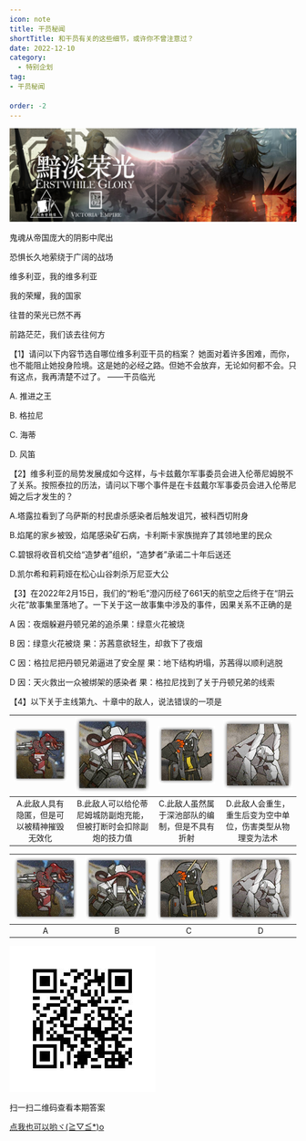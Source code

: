 ```yaml
---
icon: note
title: 干员秘闻
shortTitle: 和干员有关的这些细节，或许你不曾注意过？
date: 2022-12-10
category:
  - 特别企划
tag:
- 干员秘闻

order: -2
---
```


![](./res/ope_sec/topic.png)

鬼魂从帝国庞大的阴影中爬出

恐惧长久地萦绕于广阔的战场

维多利亚，我的维多利亚

我的荣耀，我的国家

往昔的荣光已然不再

前路茫茫，我们该去往何方

【1】请问以下内容节选自哪位维多利亚干员的档案？
她面对着许多困难，而你，也不能阻止她投身险境。这是她的必经之路。但她不会放弃，无论如何都不会。只有这点，我再清楚不过了。             ——干员临光

A. 推进之王	

B. 格拉尼

C. 海蒂	

D. 风笛

【2】维多利亚的局势发展成如今这样，与卡兹戴尔军事委员会进入伦蒂尼姆脱不了关系。按照泰拉的历法，请问以下哪个事件是在卡兹戴尔军事委员会进入伦蒂尼姆之后才发生的？

A.塔露拉看到了乌萨斯的村民虐杀感染者后触发诅咒，被科西切附身

B.焰尾的家乡被毁，焰尾感染矿石病，卡利斯卡家族抛弃了其领地里的民众

C.碧银将收音机交给“造梦者”组织，“造梦者”承诺二十年后送还

D.凯尔希和莉莉娅在松心山谷刺杀万尼亚大公

【3】在2022年2月15日，我们的“粉毛”澄闪历经了661天的航空之后终于在“阴云火花”故事集里落地了。一下关于这一故事集中涉及的事件，因果关系不正确的是

A	因：夜烟躲避丹顿兄弟的追杀果：绿意火花被烧

B	因：绿意火花被烧  果：苏茜意欲轻生，却救下了夜烟

C	因：格拉尼把丹顿兄弟逼进了安全屋 果：地下结构坍塌，苏茜得以顺利逃脱

D	因：天火救出一众被绑架的感染者 果：格拉尼找到了关于丹顿兄弟的线索

【4】以下关于主线第九、十章中的敌人，说法错误的一项是

| ![](./res/ope_sec/q4_1.png) | ![](./res/ope_sec/q4_2.png) | ![](./res/ope_sec/q4_3.png) | ![](./res/ope_sec/q4_4.png) |
| :---: | :---: | :---: | :---: |
| A.此敌人具有隐匿，但是可以被精神摧毁无效化 | B.此敌人可以给伦蒂尼姆城防副炮充能，但被打断时会扣除副炮的技力值 | C.此敌人虽然属于深池部队的编制，但是不具有折射 | D.此敌人会重生，重生后变为空中单位，伤害类型从物理变为法术 |


| ![](./res/ope_sec/q4_1.png) | ![](./res/ope_sec/q4_2.png) | ![](./res/ope_sec/q4_3.png) | ![](./res/ope_sec/q4_4.png) |
| :---: | :---: | :---: | :---: |
| A | B | C | D |

![](./res/ope_sec/answer.jpeg)

扫一扫二维码查看本期答案

[点我也可以哟ヾ(≧▽≦*)o](https://www.wjx.cn/vm/h4kWHd3.aspx)
<eod />

<ArticleAd />